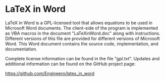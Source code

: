# LaTeX in Word

LaTeX in Word is a GPL-licensed tool that allows equations to be used in
Microsoft Word documents. The client-side of the program is implemented as VBA
macros in the document "LaTeXinWord.doc" along with instructions. Different
versions of this file are provided for different versions of Microsoft Word.
This Word document contains the source code, implementation, and documentation.

Complete license information can be found in the file
"gpl.txt".  Updates and additional information can be found on the GitHub
project page:

https://github.com/Engineero/latex_in_word
